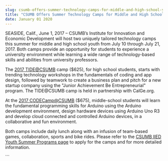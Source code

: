 ```yaml
---
slug: csumb-offers-summer-technology-camps-for-middle-and-high-school-youth
title: "CSUMB Offers Summer Technology Camps for Middle and High School Youth"
date: January 01 2020
---
```


 
<p>
  SEASIDE, Calif., June 1, 2017 – CSUMB’s Institute for Innovation and Economic
  Development will host two uniquely tailored technology camps this summer for
  middle and high school youth from July 10 through July 21, 2017. Both camps
  provide an opportunity for students to experience a university environment
  while learning a wide range of technology-based skills and abilities from
  university professors.
</p>
<p>
  The
  <a href="https://csumb.edu/iied/youth-summer-programs">2017 TIDE@CSUMB</a>
  camp ($625), for high school students, starts with trending technology
  workshops in the fundamentals of coding and app design, followed by teamwork
  to create a business plan and pitch for a new startup company using the
  "Junior Achievement Be Entrepreneurial" program. The TIDE@CSUMB camp is held
  in partnership with CalGe.org.
</p>
<p>
  At the
  <a href="https://csumb.edu/iied/youth-summer-programs">2017 CODECamp@CSUMB</a>
  ($675), middle-school students will learn the fundamental programming skills
  for Arduino using the Arduino development environment, design hardware devices
  using Arduino Uno R3 and develop cloud connected and controlled Arduino
  devices, in a collaborative and fun environment.
</p>
<p>
  Both camps include daily lunch along with an infusion of team-based games,
  collaboration, sports and bike rides. Please refer to the
  <a href="https://csumb.edu/iied/youth-summer-programs"
    >CSUMB IIED Youth Summer Programs page</a
  >
  to apply for the camps and for more detailed information.
</p>
```
